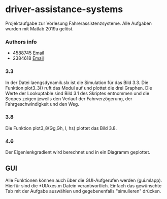 # driver-assistance-systems
Projektaufgabe zur Vorlesung Fahrerassistenzsysteme.
Alle Aufgaben wurden mit Matlab 2019a gelöst.
### Authors info

* 4588745 [Email](mailto:it16078@lehre.dhbw-stuttgart.de)
* 2384618 [Email](mailto:it16029@lehre.dhbw-stuttgart.de)



### 3.3

In der Datei laengsdynamik.slx ist die Simulation für das Bild 3.3. Die Funktion plot3_3() ruft das Modul auf und plottet die drei Graphen. Die Werte der Lookuptable sind Bild 3.1 des Skriptes entnommen und die Scopes zeigen jeweils den Verlauf der Fahrverzögerung, der Fahrgeschwindigkeit und den Weg.


### 3.8

Die Funktion plot3_8(Gg,Gh, l, hs) plottet das Bild 3.8.

### 4.6 

Der Eigenlenkgradient wird berechnet und in ein Diagramm geplottet.

## GUI

Alle Funktionen können auch über die GUI-Aufgerufen werden (gui.mlapp). Hierfür sind die *UIAxes.m Datein verantwortlich. Einfach das gewünschte Tab mit der Aufgabe auswählen und gegebenenfalls "simulieren" drücken.
